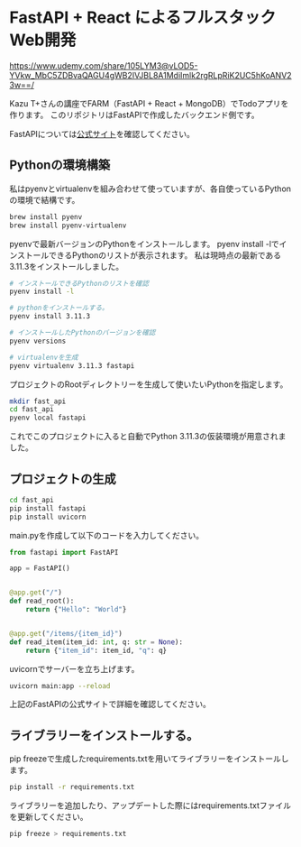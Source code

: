 # FastAPI + React によるフルスタック Web開発

https://www.udemy.com/share/105LYM3@vLOD5-YVkw_MbC5ZDBvaQAGU4gWB2IVJBL8A1MdiImlk2rgRLpRiK2UC5hKoANV23w==/

Kazu T+さんの講座でFARM（FastAPI + React + MongoDB）でTodoアプリを作ります。
このリポジトリはFastAPIで作成したバックエンド側です。

FastAPIについては[公式サイト](https://fastapi.tiangolo.com/ja/)を確認してください。

## Pythonの環境構築

私はpyenvとvirtualenvを組み合わせて使っていますが、各自使っているPythonの環境で結構です。

```sh
brew install pyenv
brew install pyenv-virtualenv
```

pyenvで最新バージョンのPythonをインストールします。
pyenv install -lでインストールできるPythonのリストが表示されます。
私は現時点の最新である3.11.3をインストールしました。

```sh
# インストールできるPythonのリストを確認
pyenv install -l

# pythonをインストールする。
pyenv install 3.11.3

# インストールしたPythonのバージョンを確認
pyenv versions

# virtualenvを生成
pyenv virtualenv 3.11.3 fastapi
```

プロジェクトのRootディレクトリーを生成して使いたいPythonを指定します。

```sh
mkdir fast_api
cd fast_api
pyenv local fastapi
```

これでこのプロジェクトに入ると自動でPython 3.11.3の仮装環境が用意されました。

## プロジェクトの生成

```sh
cd fast_api
pip install fastapi
pip install uvicorn
```

main.pyを作成して以下のコードを入力してください。

```python:main.py
from fastapi import FastAPI

app = FastAPI()


@app.get("/")
def read_root():
    return {"Hello": "World"}


@app.get("/items/{item_id}")
def read_item(item_id: int, q: str = None):
    return {"item_id": item_id, "q": q}
```

uvicornでサーバーを立ち上げます。

```sh
uvicorn main:app --reload
```

上記のFastAPIの公式サイトで詳細を確認してください。

## ライブラリーをインストールする。

pip freezeで生成したrequirements.txtを用いてライブラリーをインストールします。

```sh
pip install -r requirements.txt
```

ライブラリーを追加したり、アップデートした際にはrequirements.txtファイルを更新してください。

```sh
pip freeze > requirements.txt
```
